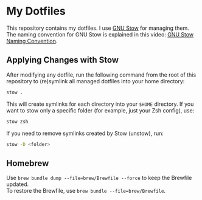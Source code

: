 # My Dotfiles

This repository contains my dotfiles. I use [GNU Stow](https://www.gnu.org/software/stow/) for managing them. The naming convention for GNU Stow is explained in this video: [GNU Stow Naming Convention](https://youtu.be/NoFiYOqnC4o?si=SlQi1YkUaC4GziYH&t=520).

## Applying Changes with Stow

After modifying any dotfile, run the following command from the root of this repository to (re)symlink all managed dotfiles into your home directory:

```sh
stow .
```

This will create symlinks for each directory into your `$HOME` directory. If you want to stow only a specific folder (for example, just your Zsh config), use:

```sh
stow zsh
```

If you need to remove symlinks created by Stow (unstow), run:

```sh
stow -D <folder>
```

## Homebrew

Use `brew bundle dump --file=brew/Brewfile --force` to keep the Brewfile updated.  
To restore the Brewfile, use `brew bundle --file=brew/Brewfile`.

